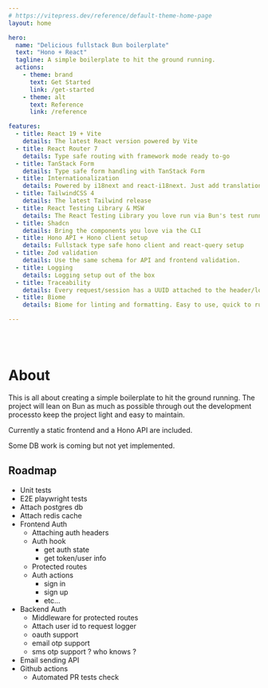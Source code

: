 ```yaml
---
# https://vitepress.dev/reference/default-theme-home-page
layout: home

hero:
  name: "Delicious fullstack Bun boilerplate"
  text: "Hono + React"
  tagline: A simple boilerplate to hit the ground running.
  actions:
    - theme: brand
      text: Get Started
      link: /get-started
    - theme: alt
      text: Reference
      link: /reference

features:
  - title: React 19 + Vite
    details: The latest React version powered by Vite
  - title: React Router 7
    details: Type safe routing with framework mode ready to-go
  - title: TanStack Form
    details: Type safe form handling with TanStack Form
  - title: Internationalization
    details: Powered by i18next and react-i18next. Just add translations and you are ready to go.
  - title: TailwindCSS 4
    details: The latest Tailwind release
  - title: React Testing Library & MSW
    details: The React Testing Library you love run via Bun's test runner. Oh and we have MSW for mocking APIs/intercepting requests.
  - title: Shadcn
    details: Bring the components you love via the CLI
  - title: Hono API + Hono client setup
    details: Fullstack type safe hono client and react-query setup
  - title: Zod validation
    details: Use the same schema for API and frontend validation.
  - title: Logging
    details: Logging setup out of the box
  - title: Traceability
    details: Every request/session has a UUID attached to the header/logger.
  - title: Biome
    details: Biome for linting and formatting. Easy to use, quick to run, and it "just works".

---
```


<br /><br />

# About

This is all about creating a simple boilerplate to hit the ground running.
The project will lean on Bun as much as possible through out the development processto keep the project light and easy to maintain.

Currently a static frontend and a Hono API are included.

Some DB work is coming but not yet implemented.

## Roadmap

- Unit tests
- E2E playwright tests
- Attach postgres db 
- Attach redis cache
- Frontend Auth 
  - Attaching auth headers
  - Auth hook
    - get auth state
    - get token/user info
  - Protected routes
  - Auth actions
    - sign in
    - sign up
    - etc...
- Backend Auth
  - Middleware for protected routes
  - Attach user id to request logger
  - oauth support
  - email otp support
  - sms otp support ? who knows ?
- Email sending API
- Github actions
  - Automated PR tests check

